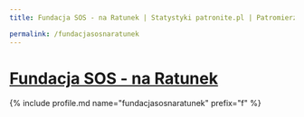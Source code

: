 ```yaml
---
title: Fundacja SOS - na Ratunek | Statystyki patronite.pl | Patromierz

permalink: /fundacjasosnaratunek
---
```


# [Fundacja SOS - na Ratunek](https://patronite.pl/fundacjasosnaratunek)

{% include profile.md name="fundacjasosnaratunek" prefix="f" %}

